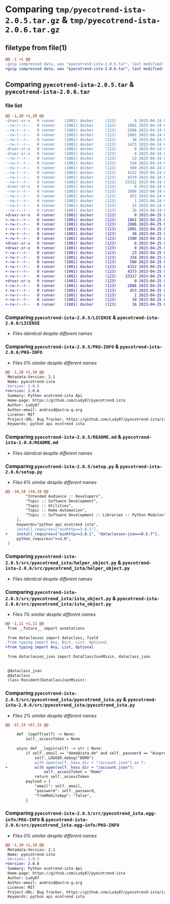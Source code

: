 # Comparing `tmp/pyecotrend-ista-2.0.5.tar.gz` & `tmp/pyecotrend-ista-2.0.6.tar.gz`

## filetype from file(1)

```diff
@@ -1 +1 @@
-gzip compressed data, was "pyecotrend-ista-2.0.5.tar", last modified: Mon Apr 24 09:36:22 2023, max compression
+gzip compressed data, was "pyecotrend-ista-2.0.6.tar", last modified: Tue Apr 25 07:34:14 2023, max compression
```

## Comparing `pyecotrend-ista-2.0.5.tar` & `pyecotrend-ista-2.0.6.tar`

### file list

```diff
@@ -1,20 +1,20 @@
-drwxr-xr-x   0 runner    (1001) docker     (123)        0 2023-04-24 09:36:22.558672 pyecotrend-ista-2.0.5/
--rw-r--r--   0 runner    (1001) docker     (123)     1061 2023-04-24 09:36:06.000000 pyecotrend-ista-2.0.5/LICENSE
--rw-r--r--   0 runner    (1001) docker     (123)     2886 2023-04-24 09:36:22.558672 pyecotrend-ista-2.0.5/PKG-INFO
--rw-r--r--   0 runner    (1001) docker     (123)     2001 2023-04-24 09:36:06.000000 pyecotrend-ista-2.0.5/README.md
--rw-r--r--   0 runner    (1001) docker     (123)       38 2023-04-24 09:36:22.558672 pyecotrend-ista-2.0.5/setup.cfg
--rw-r--r--   0 runner    (1001) docker     (123)     1473 2023-04-24 09:36:06.000000 pyecotrend-ista-2.0.5/setup.py
-drwxr-xr-x   0 runner    (1001) docker     (123)        0 2023-04-24 09:36:22.554672 pyecotrend-ista-2.0.5/src/
-drwxr-xr-x   0 runner    (1001) docker     (123)        0 2023-04-24 09:36:22.558672 pyecotrend-ista-2.0.5/src/pyecotrend_ista/
--rw-r--r--   0 runner    (1001) docker     (123)       23 2023-04-24 09:36:06.000000 pyecotrend-ista-2.0.5/src/pyecotrend_ista/__init__.py
--rw-r--r--   0 runner    (1001) docker     (123)      334 2023-04-24 09:36:06.000000 pyecotrend-ista-2.0.5/src/pyecotrend_ista/const.py
--rw-r--r--   0 runner    (1001) docker     (123)      500 2023-04-24 09:36:06.000000 pyecotrend-ista-2.0.5/src/pyecotrend_ista/exception_classes.py
--rw-r--r--   0 runner    (1001) docker     (123)     4152 2023-04-24 09:36:06.000000 pyecotrend-ista-2.0.5/src/pyecotrend_ista/helper_object.py
--rw-r--r--   0 runner    (1001) docker     (123)     4379 2023-04-24 09:36:06.000000 pyecotrend-ista-2.0.5/src/pyecotrend_ista/ista_object.py
--rw-r--r--   0 runner    (1001) docker     (123)    23322 2023-04-24 09:36:06.000000 pyecotrend-ista-2.0.5/src/pyecotrend_ista/pyecotrend_ista.py
-drwxr-xr-x   0 runner    (1001) docker     (123)        0 2023-04-24 09:36:22.558672 pyecotrend-ista-2.0.5/src/pyecotrend_ista.egg-info/
--rw-r--r--   0 runner    (1001) docker     (123)     2886 2023-04-24 09:36:22.000000 pyecotrend-ista-2.0.5/src/pyecotrend_ista.egg-info/PKG-INFO
--rw-r--r--   0 runner    (1001) docker     (123)      453 2023-04-24 09:36:22.000000 pyecotrend-ista-2.0.5/src/pyecotrend_ista.egg-info/SOURCES.txt
--rw-r--r--   0 runner    (1001) docker     (123)        1 2023-04-24 09:36:22.000000 pyecotrend-ista-2.0.5/src/pyecotrend_ista.egg-info/dependency_links.txt
--rw-r--r--   0 runner    (1001) docker     (123)       15 2023-04-24 09:36:22.000000 pyecotrend-ista-2.0.5/src/pyecotrend_ista.egg-info/requires.txt
--rw-r--r--   0 runner    (1001) docker     (123)       16 2023-04-24 09:36:22.000000 pyecotrend-ista-2.0.5/src/pyecotrend_ista.egg-info/top_level.txt
+drwxr-xr-x   0 runner    (1001) docker     (123)        0 2023-04-25 07:34:14.703504 pyecotrend-ista-2.0.6/
+-rw-r--r--   0 runner    (1001) docker     (123)     1061 2023-04-25 07:33:57.000000 pyecotrend-ista-2.0.6/LICENSE
+-rw-r--r--   0 runner    (1001) docker     (123)     2886 2023-04-25 07:34:14.699504 pyecotrend-ista-2.0.6/PKG-INFO
+-rw-r--r--   0 runner    (1001) docker     (123)     2001 2023-04-25 07:33:57.000000 pyecotrend-ista-2.0.6/README.md
+-rw-r--r--   0 runner    (1001) docker     (123)       38 2023-04-25 07:34:14.703504 pyecotrend-ista-2.0.6/setup.cfg
+-rw-r--r--   0 runner    (1001) docker     (123)     1500 2023-04-25 07:33:57.000000 pyecotrend-ista-2.0.6/setup.py
+drwxr-xr-x   0 runner    (1001) docker     (123)        0 2023-04-25 07:34:14.699504 pyecotrend-ista-2.0.6/src/
+drwxr-xr-x   0 runner    (1001) docker     (123)        0 2023-04-25 07:34:14.699504 pyecotrend-ista-2.0.6/src/pyecotrend_ista/
+-rw-r--r--   0 runner    (1001) docker     (123)       23 2023-04-25 07:33:57.000000 pyecotrend-ista-2.0.6/src/pyecotrend_ista/__init__.py
+-rw-r--r--   0 runner    (1001) docker     (123)      334 2023-04-25 07:33:57.000000 pyecotrend-ista-2.0.6/src/pyecotrend_ista/const.py
+-rw-r--r--   0 runner    (1001) docker     (123)      500 2023-04-25 07:33:57.000000 pyecotrend-ista-2.0.6/src/pyecotrend_ista/exception_classes.py
+-rw-r--r--   0 runner    (1001) docker     (123)     4152 2023-04-25 07:33:57.000000 pyecotrend-ista-2.0.6/src/pyecotrend_ista/helper_object.py
+-rw-r--r--   0 runner    (1001) docker     (123)     4373 2023-04-25 07:33:57.000000 pyecotrend-ista-2.0.6/src/pyecotrend_ista/ista_object.py
+-rw-r--r--   0 runner    (1001) docker     (123)    23317 2023-04-25 07:33:57.000000 pyecotrend-ista-2.0.6/src/pyecotrend_ista/pyecotrend_ista.py
+drwxr-xr-x   0 runner    (1001) docker     (123)        0 2023-04-25 07:34:14.699504 pyecotrend-ista-2.0.6/src/pyecotrend_ista.egg-info/
+-rw-r--r--   0 runner    (1001) docker     (123)     2886 2023-04-25 07:34:14.000000 pyecotrend-ista-2.0.6/src/pyecotrend_ista.egg-info/PKG-INFO
+-rw-r--r--   0 runner    (1001) docker     (123)      453 2023-04-25 07:34:14.000000 pyecotrend-ista-2.0.6/src/pyecotrend_ista.egg-info/SOURCES.txt
+-rw-r--r--   0 runner    (1001) docker     (123)        1 2023-04-25 07:34:14.000000 pyecotrend-ista-2.0.6/src/pyecotrend_ista.egg-info/dependency_links.txt
+-rw-r--r--   0 runner    (1001) docker     (123)       39 2023-04-25 07:34:14.000000 pyecotrend-ista-2.0.6/src/pyecotrend_ista.egg-info/requires.txt
+-rw-r--r--   0 runner    (1001) docker     (123)       16 2023-04-25 07:34:14.000000 pyecotrend-ista-2.0.6/src/pyecotrend_ista.egg-info/top_level.txt
```

### Comparing `pyecotrend-ista-2.0.5/LICENSE` & `pyecotrend-ista-2.0.6/LICENSE`

 * *Files identical despite different names*

### Comparing `pyecotrend-ista-2.0.5/PKG-INFO` & `pyecotrend-ista-2.0.6/PKG-INFO`

 * *Files 0% similar despite different names*

```diff
@@ -1,10 +1,10 @@
 Metadata-Version: 2.1
 Name: pyecotrend-ista
-Version: 2.0.5
+Version: 2.0.6
 Summary: Python ecotrend-ista Api
 Home-page: https://github.com/Ludy87/pyecotrend-ista
 Author: Ludy87
 Author-email: android@astra-g.org
 License: MIT
 Project-URL: Bug Tracker, https://github.com/Ludy87/pyecotrend-ista/issues
 Keywords: python api ecotrend ista
```

### Comparing `pyecotrend-ista-2.0.5/README.md` & `pyecotrend-ista-2.0.6/README.md`

 * *Files identical despite different names*

### Comparing `pyecotrend-ista-2.0.5/setup.py` & `pyecotrend-ista-2.0.6/setup.py`

 * *Files 6% similar despite different names*

```diff
@@ -34,10 +34,10 @@
         "Intended Audience :: Developers",
         "Topic :: Software Development",
         "Topic :: Utilities",
         "Topic :: Home Automation",
         "Topic :: Software Development :: Libraries :: Python Modules",
     ],
     keywords="python api ecotrend ista",
-    install_requires=["aiohttp==3.8.1"],
+    install_requires=["aiohttp>=3.8.1", "dataclasses-json==0.5.7"],
     python_requires=">=3.6",
 )
```

### Comparing `pyecotrend-ista-2.0.5/src/pyecotrend_ista/helper_object.py` & `pyecotrend-ista-2.0.6/src/pyecotrend_ista/helper_object.py`

 * *Files identical despite different names*

### Comparing `pyecotrend-ista-2.0.5/src/pyecotrend_ista/ista_object.py` & `pyecotrend-ista-2.0.6/src/pyecotrend_ista/ista_object.py`

 * *Files 1% similar despite different names*

```diff
@@ -1,11 +1,11 @@
 from __future__ import annotations
 
 from dataclasses import dataclass, field
-from typing import Any, Dict, List, Optional
+from typing import Any, List, Optional
 
 from dataclasses_json import DataClassJsonMixin, dataclass_json
 
 
 @dataclass_json
 @dataclass
 class Resident(DataClassJsonMixin):
```

### Comparing `pyecotrend-ista-2.0.5/src/pyecotrend_ista/pyecotrend_ista.py` & `pyecotrend-ista-2.0.6/src/pyecotrend_ista/pyecotrend_ista.py`

 * *Files 2% similar despite different names*

```diff
@@ -57,15 +57,15 @@
 
     def _logoff(self) -> None:
         self._accessToken = None
 
     async def __login(self) -> str | None:
         if self._email == "demo@ista.de" and self._password == "Ausprobieren!" and self._hass_dir:
             self._LOGGER.debug("DEMO")
-            with open(self._hass_dir + "/account.json") as f:
+            with open(self._hass_dir + "/account.json"):
                 self._accessToken = "Demo"
             return self._accessToken
         payload = {
             "email": self._email,
             "password": self._password,
             "fromMobileApp": "false",
         }
```

### Comparing `pyecotrend-ista-2.0.5/src/pyecotrend_ista.egg-info/PKG-INFO` & `pyecotrend-ista-2.0.6/src/pyecotrend_ista.egg-info/PKG-INFO`

 * *Files 0% similar despite different names*

```diff
@@ -1,10 +1,10 @@
 Metadata-Version: 2.1
 Name: pyecotrend-ista
-Version: 2.0.5
+Version: 2.0.6
 Summary: Python ecotrend-ista Api
 Home-page: https://github.com/Ludy87/pyecotrend-ista
 Author: Ludy87
 Author-email: android@astra-g.org
 License: MIT
 Project-URL: Bug Tracker, https://github.com/Ludy87/pyecotrend-ista/issues
 Keywords: python api ecotrend ista
```

